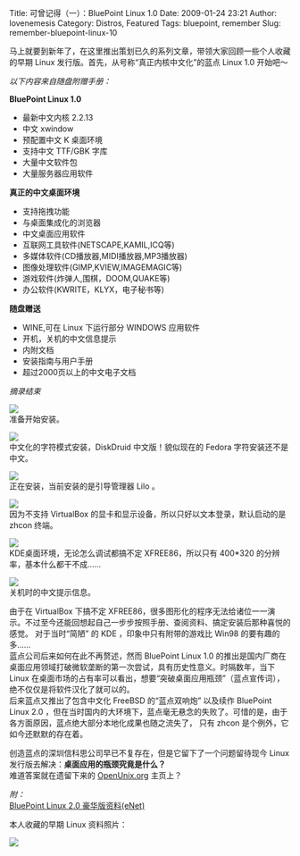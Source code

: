 Title: 可曾记得（一）：BluePoint Linux 1.0
Date: 2009-01-24 23:21
Author: lovenemesis
Category: Distros, Featured
Tags: bluepoint, remember
Slug: remember-bluepoint-linux-10

马上就要到新年了，在这里推出策划已久的系列文章，带领大家回顾一些个人收藏的早期
Linux 发行版。首先，从号称“真正内核中文化”的蓝点 Linux 1.0 开始吧～

*以下内容来自随盘附赠手册：*

**BluePoint Linux 1.0**

-   最新中文内核 2.2.13
-   中文 xwindow
-   预配置中文 K 桌面环境
-   支持中文 TTF/GBK 字库
-   大量中文软件包
-   大量服务器应用软件

**真正的中文桌面环境**

-   支持拖拽功能
-   与桌面集成化的浏览器
-   中文桌面应用软件
-   互联网工具软件(NETSCAPE,KAMIL,ICQ等)
-   多媒体软件(CD播放器,MIDI播放器,MP3播放器)
-   图像处理软件(GIMP,KVIEW,IMAGEMAGIC等)
-   游戏软件(炸弹人,围棋，DOOM,QUAKE等)
-   办公软件(KWRITE，KLYX，电子秘书等)

**随盘赠送**

-   WINE,可在 Linux 下运行部分 WINDOWS 应用软件
-   开机，关机的中文信息提示
-   内附文档
-   安装指南与用户手册
-   超过2000页以上的中文电子文档

*摘录结束*

[![](http://i.linuxtoy.org/images/2009/01/bl1.png)](http://i.linuxtoy.org/images/2009/01/bl1.png)  
准备开始安装。  

[![](http://i.linuxtoy.org/images/2009/01/bl2.png)](http://i.linuxtoy.org/images/2009/01/bl2.png)  
中文化的字符模式安装，DiskDruid 中文版！貌似现在的 Fedora
字符安装还不是中文。  

[![](http://i.linuxtoy.org/images/2009/01/bl3.png)](http://i.linuxtoy.org/images/2009/01/bl3.png)  
正在安装，当前安装的是引导管理器 Lilo 。  

[![](http://i.linuxtoy.org/images/2009/01/bl4.png)](http://i.linuxtoy.org/images/2009/01/bl4.png)  
因为不支持 VirtualBox
的显卡和显示设备，所以只好以文本登录，默认启动的是 zhcon 终端。  

[![](http://i.linuxtoy.org/images/2009/01/bl5.png)](http://i.linuxtoy.org/images/2009/01/bl5.png)  
KDE桌面环境，无论怎么调试都搞不定 XFREE86，所以只有 400*320
的分辨率，基本什么都干不成……  

[![](http://i.linuxtoy.org/images/2009/01/bl6.png)](http://i.linuxtoy.org/images/2009/01/bl6.png)  
关机时的中文提示信息。

由于在 VirtualBox 下搞不定
XFREE86，很多图形化的程序无法给诸位一一演示。不过至今还能回想起自己一步步按照手册、查阅资料、搞定安装后那种喜悦的感觉。
对于当时“简陋” 的 KDE ，印象中只有附带的游戏比 Win98 的要有趣的多……  
蓝点公司后来如何在此不再赘述，然而 BluePoint Linux 1.0
的推出是国内厂商在桌面应用领域打破微软垄断的第一次尝试，具有历史性意义。时隔数年，当下
Linux
在桌面市场的占有率可以看出，想要“突破桌面应用瓶颈”（蓝点宣传词），绝不仅仅是将软件汉化了就可以的。  
后来蓝点又推出了包含中文化 FreeBSD 的“蓝点双响炮” 以及续作 BluePoint
Linux 2.0
，但在当时国内的大环境下，蓝点毫无悬念的失败了。可惜的是，由于各方面原因，蓝点绝大部分本地化成果也随之流失了，
只有 zhcon 是个例外，它如今还默默的存在着。

创造蓝点的深圳信科思公司早已不复存在，但是它留下了一个问题留待现今 Linux
发行版去解决：**桌面应用的瓶颈究竟是什么？**  
难道答案就在遗留下来的 [OpenUnix.org](http://www.openunix.org/)
主页上？

*附：*  
[BluePoint Linux 2.0
豪华版资料(eNet)](http://product.enet.com.cn/xdp15184.html)

本人收藏的早期 Linux 资料照片：  

[![](http://i.linuxtoy.org/images/2009/01/100_2465resized.jpg)](http://i.linuxtoy.org/images/2009/01/100_2465resized.jpg)
